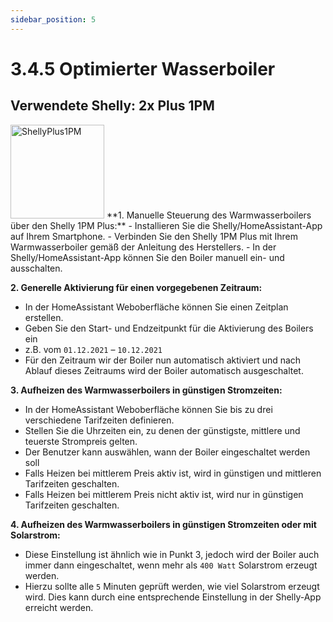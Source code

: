 ```yaml
---
sidebar_position: 5 
---
```


# 3.4.5 Optimierter Wasserboiler
## Verwendete Shelly: 2x Plus 1PM
<img src="/img/shelly1pm.png" alt="ShellyPlus1PM" width="150"/>
**1. Manuelle Steuerung des Warmwasserboilers über den Shelly 1PM Plus:**
   - Installieren Sie die Shelly/HomeAssistant-App auf Ihrem Smartphone.
   - Verbinden Sie den Shelly 1PM Plus mit Ihrem Warmwasserboiler gemäß der Anleitung des Herstellers.
   - In der Shelly/HomeAssistant-App können Sie den Boiler manuell ein- und ausschalten.

**2. Generelle Aktivierung für einen vorgegebenen Zeitraum:**
   - In der HomeAssistant Weboberfläche können Sie einen Zeitplan erstellen.
   - Geben Sie den Start- und Endzeitpunkt für die Aktivierung des Boilers ein 
   - z.B. vom `01.12.2021` – `10.12.2021`
   - Für den Zeitraum wir der Boiler nun automatisch aktiviert und nach Ablauf dieses Zeitraums wird der Boiler automatisch ausgeschaltet.

**3. Aufheizen des Warmwasserboilers in günstigen Stromzeiten:**
   - In der HomeAssistant Weboberfläche können Sie bis zu drei verschiedene Tarifzeiten definieren.
   - Stellen Sie die Uhrzeiten ein, zu denen der günstigste, mittlere und teuerste Strompreis gelten.
   - Der Benutzer kann auswählen, wann der Boiler eingeschaltet werden soll 
   - Falls Heizen bei mittlerem Preis aktiv ist, wird in günstigen und mittleren Tarifzeiten geschalten.
   - Falls Heizen bei mittlerem Preis nicht aktiv ist, wird nur in günstigen Tarifzeiten geschalten.

**4. Aufheizen des Warmwasserboilers in günstigen Stromzeiten oder mit Solarstrom:**
   - Diese Einstellung ist ähnlich wie in Punkt 3, jedoch wird der Boiler auch immer dann eingeschaltet, wenn mehr als `400 Watt` Solarstrom erzeugt werden.
   - Hierzu sollte alle `5` Minuten geprüft werden, wie viel Solarstrom erzeugt wird. Dies kann durch eine entsprechende Einstellung in der Shelly-App erreicht werden.
